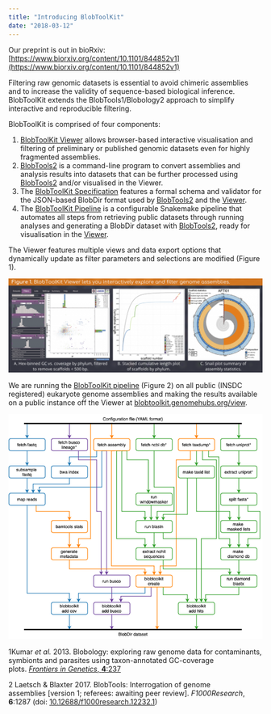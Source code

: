 ```yaml
---
title: "Introducing BlobToolKit"
date: "2018-03-12"
---
```


Our preprint is out in bioRxiv: [https://www.biorxiv.org/content/10.1101/844852v1](https://www.biorxiv.org/content/10.1101/844852v1)

Filtering raw genomic datasets is essential to avoid chimeric assemblies and to increase the validity of sequence-based biological inference. BlobToolKit extends the BlobTools1/Blobology2 approach to simplify interactive and reproducible filtering.

BlobToolKit is comprised of four components:

1. [BlobToolKit Viewer](https://blobtoolkit.genomehubs.org/btk-viewer/) allows browser-based interactive visualisation and filtering of preliminary or published genomic datasets even for highly fragmented assemblies.
2. [BlobTools2](https://blobtoolkit.genomehubs.org/blobtools2/) is a command-line program to convert assemblies and analysis results into datasets that can be further processed using [BlobTools2](https://blobtoolkit.genomehubs.org/blobtools2/) and/or visualised in the Viewer.
3. The [BlobToolKit Specification](https://blobtoolkit.genomehubs.org/specification/) features a formal schema and validator for the JSON-based BlobDir format used by [BlobTools2](https://blobtoolkit.genomehubs.org/blobtools2/) and the [Viewer](https://blobtoolkit.genomehubs.org/btk-viewer/).
4. The [BlobToolKit Pipeline](https://blobtoolkit.genomehubs.org/pipeline/) is a configurable Snakemake pipeline that automates all steps from retrieving public datasets through running analyses and generating a BlobDir dataset with [BlobTools2](https://blobtoolkit.genomehubs.org/blobtools2/), ready for visualisation in the [Viewer](https://blobtoolkit.genomehubs.org/btk-viewer/).

The Viewer features multiple views and data export options that dynamically update as filter parameters and selections are modified (Figure 1).

![](images/figure1-1024x379.png)

We are running the [BlobToolKit pipeline](https://github.com/blobtoolkit/insdc-pipeline) (Figure 2) on all public (INSDC registered) eukaryote genome assemblies and making the results available on a public instance off the Viewer at [blobtoolkit.genomehubs.org/view](https://blobtoolkit.genomehubs.org/view).

![](images/Figure_2-1.png)

1Kumar _et al._ 2013. Blobology: exploring raw genome data for contaminants, symbionts and parasites using taxon-annotated GC-coverage plots. [_Frontiers in Genetics_, **4**:237](https://www.ncbi.nlm.nih.gov/pmc/articles/PMC3843372/)

2 Laetsch & Blaxter 2017. BlobTools: Interrogation of genome assemblies \[version 1; referees: awaiting peer review\]. _F1000Research_, **6**:1287 (doi: [10.12688/f1000research.12232.1](https://dx.doi.org/10.12688/f1000research.12232.1))
